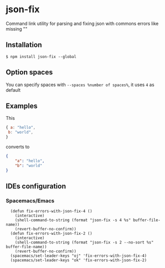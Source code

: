 # json-fix

  Command link utility for parsing and fixing json with commons errors like missing ""

## Installation

    $ npm install json-fix --global

## Option spaces

 You can specify spaces with `--spaces %number of spaces%`, it uses `4` as default
 
## Examples

  This

```js
{ a: "hello",
 b: "world",
}
```

  converts to

```json
{
    "a": "hello",
    "b": "world"
}
```

## IDEs configuration

### Spacemacs/Emacs

```
  (defun fix-errors-with-json-fix-4 ()
    (interactive)
    (shell-command-to-string (format "json-fix -s 4 %s" buffer-file-name))
    (revert-buffer-no-confirm))
  (defun fix-errors-with-json-fix-2 ()
    (interactive)
    (shell-command-to-string (format "json-fix -s 2 --no-sort %s" buffer-file-name))
    (revert-buffer-no-confirm))
  (spacemacs/set-leader-keys "oj" 'fix-errors-with-json-fix-4)
  (spacemacs/set-leader-keys "ok" 'fix-errors-with-json-fix-2)

```
